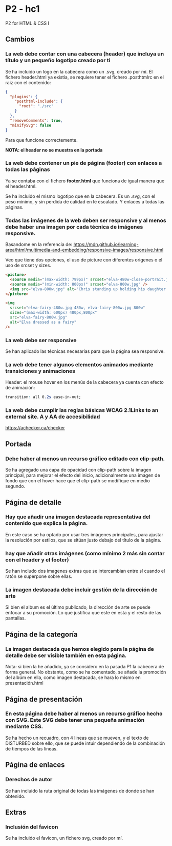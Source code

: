 # P2 - hc1

P2 for HTML &amp; CSS I

## Cambios

### La web debe contar con una cabecera (header) que incluya un título y un pequeño logotipo creado por ti

Se ha incluido un logo en la cabecera como un .svg, creado por mí. El fichero header.html ya existía, se requiere tener el fichero .posthtmlrc en el raiz con el contenido:

```json
{
  "plugins": {
    "posthtml-include": {
      "root": "./src"
    }
  },
  "removeComments": true,
  "minifySvg": false
}
```

Para que funcione correctemente.

**NOTA: el header no se muestra en la portada**

### La web debe contener un pie de página (footer) con enlaces a todas las páginas

Ya se contaba con el fichero **footer.html** que funciona de igual manera que el header.html.

Se ha incluido el mismo logotipo que en la cabecera. Es un .svg, con el peso minimo, y sin perdida de calidad en le escalado. Y enlaces a todas las páginas.

### Todas las imágenes de la web deben ser responsive y al menos debe haber una imagen por cada técnica de imágenes responsive.

Basandome en la referencia de: https://mdn.github.io/learning-area/html/multimedia-and-embedding/responsive-images/responsive.html

Veo que tiene dos opciones, el uso de picture con diferentes origenes o el uso de srcset y sizes.

```html
<picture>
  <source media="(max-width: 799px)" srcset="elva-480w-close-portrait.jpg" />
  <source media="(min-width: 800px)" srcset="elva-800w.jpg" />
  <img src="elva-800w.jpg" alt="Chris standing up holding his daughter Elva" />
</picture>

<img
  srcset="elva-fairy-480w.jpg 480w, elva-fairy-800w.jpg 800w"
  sizes="(max-width: 600px) 480px,800px"
  src="elva-fairy-800w.jpg"
  alt="Elva dressed as a fairy"
/>
```

### La web debe ser responsive

Se han aplicado las técnicas necesarias para que la página sea responsive.

### La web debe tener algunos elementos animados mediante transiciones y animaciones

Header: el mouse hover en los menús de la cabecera ya cuenta con efecto de animación:

```css
transition: all 0.2s ease-in-out;
```

### La web debe cumplir las reglas básicas WCAG 2.1Links to an external site. A y AA de accesibilidad

https://achecker.ca/checker

## Portada

### Debe haber al menos un recurso gráfico editado con clip-path.

Se ha agregado una capa de opacidad con clip-path sobre la imagen principal, para mejorar el efecto del inicio, adicionalmente una imagen de fondo que con el hover hace que el clip-path se modifique en medio segundo.

## Página de detalle

### Hay que añadir una imagen destacada representativa del contenido que explica la página.

En este caso se ha optado por usar tres imágenes principales, para ajustar la resolución por estilos, que se sitúan justo debajo del título de la página.

### hay que añadir otras imágenes (como mínimo 2 más sin contar con el header y el footer)

Se han includo dos imagenes extras que se intercambian entre sí cuando el ratón se superpone sobre ellas.

### La imagen destacada debe incluir gestión de la dirección de arte

Si bien el album es el último publicado, la dirección de arte se puede enfocar a su promoción. Lo que justifica que este en esta y el resto de las pantallas.

## Página de la categoría

### La imagen destacada que hemos elegido para la página de detalle debe ser visible también en esta página.

Nota: si bien la he añadido, ya se considero en la pasada P1 la cabecera de forma general. No obstante, como se ha comentado, se añade la promoción del albúm en ella, como imagen destacada, se hara lo mismo en presentación.html

## Página de presentación

### En esta página debe haber al menos un recurso gráfico hecho con SVG. Este SVG debe tener una pequeña animación mediante CSS.

Se ha hecho un recuadro, con 4 lineas que se mueven, y el texto de DISTURBED sobre ello, que se puede intuir dependiendo de la combinación de tiempos de las líneas.

## Página de enlaces

### Derechos de autor

Se han incluido la ruta original de todas las imágenes de donde se han obtenido.

## Extras

### Inclusión del favicon

Se ha incluido el favicon, un fichero svg, creado por mí.
